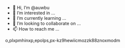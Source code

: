 - 👋 Hi, I’m @auwbu
- 👀 I’m interested in ...
- 🌱 I’m currently learning ...
- 💞️ I’m looking to collaborate on ...
- 📫 How to reach me ...

<!---
auwbu/auwbu is a ✨ special ✨ repository because its `README.md` (this file) appears on your GitHub profile.
You can click the Preview link to take a look at your changes.
--->
o,plxpmhinxp,epolps,px-kz9hewiicmozzk88znoxmodm
